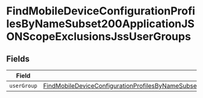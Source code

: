 # FindMobileDeviceConfigurationProfilesByNameSubset200ApplicationJSONScopeExclusionsJssUserGroups


## Fields

| Field                                                                                                                                                                                                                                           | Type                                                                                                                                                                                                                                            | Required                                                                                                                                                                                                                                        | Description                                                                                                                                                                                                                                     |
| ----------------------------------------------------------------------------------------------------------------------------------------------------------------------------------------------------------------------------------------------- | ----------------------------------------------------------------------------------------------------------------------------------------------------------------------------------------------------------------------------------------------- | ----------------------------------------------------------------------------------------------------------------------------------------------------------------------------------------------------------------------------------------------- | ----------------------------------------------------------------------------------------------------------------------------------------------------------------------------------------------------------------------------------------------- |
| `userGroup`                                                                                                                                                                                                                                     | [FindMobileDeviceConfigurationProfilesByNameSubset200ApplicationJSONScopeExclusionsJssUserGroupsUserGroup](../../models/operations/findmobiledeviceconfigurationprofilesbynamesubset200applicationjsonscopeexclusionsjssusergroupsusergroup.md) | :heavy_minus_sign:                                                                                                                                                                                                                              | N/A                                                                                                                                                                                                                                             |